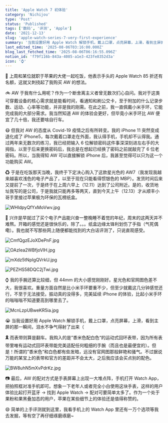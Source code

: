```yaml
---
title: 'Apple Watch 7 初体验'
category: 'Nichijou'
type: 'Post'
status: 'Published'
tags: ['数码', '评测', 'Apple']
date: '2021-12-13'
slug: 'apple-watch-series-7-very-first-experience'
summary: '当我设置好用 Apple Watch 解锁手机，戴上口罩，点亮屏幕，上滑，看到主屏的那一瞬间，泪水不争气得射了出来（'
last_edited_time: '2025-08-06T03:16:00.000Z'
blog_last_fetched_time: '2025-08-06T06:16:55.096Z'
notion_id: 'f79f116b-843a-4085-a1e3-423fe8352d3a'
icon: '⌚'
---
```


🍜 上周和某位就职于苹果的大佬一起吃饭，他表示手头的 Apple Watch 85 折还有名额，这就又刺挠起了我购买 AW 的想法。

🚲 AW 于我有什么用呢？作为一个断舍离主义者曾无数次扪心自问。我对于这类可穿戴设备的核心需求就是能看时间，看通知和刷公交卡，至于附加的什么记录步数、运动、心率等功能，并非是我的刚需。在此之前，我一直佩戴小米手环，它能完成我的大部分需求。我当然知道 AW 的体验会更好，但毕竟小米手环比 AW 便宜了几十倍，我还要啥自行车。

😷 但我对 AW 的态度从 Covid-19 疫情之后有所转变。我的 iPhone 11 突然变成退化成了 iPhone5，每次戴着口罩走在外面，我认得手机，手机却不认得我。通过两年来无数次的练习，我已经把输入 6 位解锁密码这件事深深刻进左右手的大拇指，以至于后来更换密码后，我总是在想起已经换了密码之前就敲完了 6 位老密码。所以，当我得知 AW 可以直接解锁 iPhone 后，我甚至觉得可以只为这一个功能购买 AW。

♻ 于是在吃饭那天当晚，我终于下定决心购入了这款星光色的 AW7（我发现我越来越喜欢浅色的电子产品了，以至于现在只能看得惯银色的 MBP）。发货时间后来又提前了一次，于是终于在上周六早上（12.11）达到了公司附近。是的，收货地址我写的是公司，于是我就只能再多等两天，直到今天上午（12.13）才从顺丰小哥手里接过苹果极为环保的瓦楞纸盒。

![WHIdpyQfYxMoVwv.jpg](https://cdn.sa.net/2024/03/16/WHIdpyQfYxMoVwv.jpg)

🤕 兴许是早就过了买个电子产品能兴奋一整晚睡不着觉的年纪，周末的这两天并不难熬。开箱的感觉还是很快乐的，除了。。。纸盒边缘太锋利划伤了手指（气死偶嘞）。我也就不写那些网上随便都能找到的大白话评测了，只说直观感受。

![CmfQgzEJoXDePnF.jpg](https://cdn.sa.net/2024/03/16/CmfQgzEJoXDePnF.jpg)

![OAzIea2WBfjoVlH.jpg](https://cdn.sa.net/2024/03/16/OAzIea2WBfjoVlH.jpg)

![mXdz5tNpIgQVrkU.jpg](https://cdn.sa.net/2024/03/16/mXdz5tNpIgQVrkU.jpg)

![PEZHS58DQC2jTwi.jpg](https://cdn.sa.net/2024/03/16/PEZHS58DQC2jTwi.jpg)

⌚ 我的手腕还算比较细，但 44mm 的大小感觉刚刚好。星光色和官网图色差不大，我很喜欢。重量方面自然是比小米手环要重不少，但至少就戴这几分钟感觉还行，不至于无法接受。振动真的没得多，完美延续 iPhone 的体验，比起小米手环的嗡嗡嗡不知道要高到哪里去了。

![McnLzpUBweKR5ia.jpg](https://cdn.sa.net/2024/03/16/McnLzpUBweKR5ia.jpg)

😭 当我设置好用 Apple Watch 解锁手机，戴上口罩，点亮屏幕，上滑，看到主屏的那一瞬间，泪水不争气得射了出来（

**🎗️** 而表带则算是翻车。我购入的是”黍米色配白色“的运动式回环表带，因为所有表带里唯有运动式回环表带能完美适配任何粗细的手腕（而且也是最便宜的）。但是！所谓的”黍米色“和白色都有些发暗，远没有官网图那般鲜艳和骚气。不过据说万能的某宝上的表带和官方的差距并不会太大，之后我应该会买点别的配色。

![BW8uhN5mXvPdrKz.jpg](https://cdn.sa.net/2024/03/16/BW8uhN5mXvPdrKz.jpg)

📷 最后，AW 的配对方式是手表屏幕上出现一大堆点阵，手机打开 Watch App，把拍照框对准手机即可。想象一下老年人或者完全小白使用这块手表，这样的用户体验比起打开蓝牙 → 找到 Apple Watch → 配对可要简单太多了。作为一个处于果粉和果黑叠加态的用户，苹果在某些细节上的体验还是值得称赞的。

😄 简单的上手评测就到这里，我看手机上的 Watch App 里还有一万个选项等我去发掘，等有空了再仔细琢磨琢磨~
